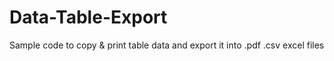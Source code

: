 # Data-Table-Export
Sample code to copy &amp; print table data and export it into .pdf .csv excel files

